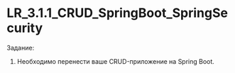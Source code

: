 # LR_3.1.1_CRUD_SpringBoot_SpringSecurity
Задание:
1. Необходимо перенести ваше CRUD-приложение на Spring Boot.
